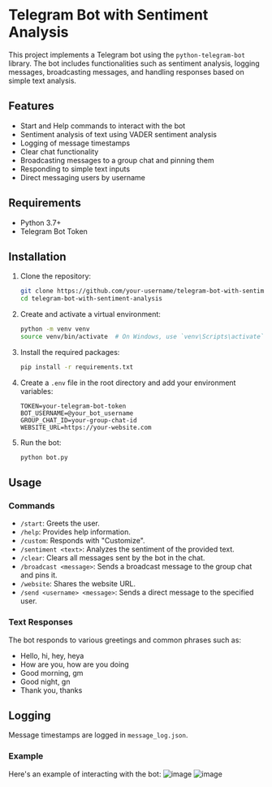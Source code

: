 # Telegram Bot with Sentiment Analysis

This project implements a Telegram bot using the `python-telegram-bot` library. The bot includes functionalities such as sentiment analysis, logging messages, broadcasting messages, and handling responses based on simple text analysis.

## Features

- Start and Help commands to interact with the bot
- Sentiment analysis of text using VADER sentiment analysis
- Logging of message timestamps
- Clear chat functionality
- Broadcasting messages to a group chat and pinning them
- Responding to simple text inputs
- Direct messaging users by username

## Requirements

- Python 3.7+
- Telegram Bot Token

## Installation

1. Clone the repository:
    ```bash
    git clone https://github.com/your-username/telegram-bot-with-sentiment-analysis.git
    cd telegram-bot-with-sentiment-analysis
    ```

2. Create and activate a virtual environment:
    ```bash
    python -m venv venv
    source venv/bin/activate  # On Windows, use `venv\Scripts\activate`
    ```

3. Install the required packages:
    ```bash
    pip install -r requirements.txt
    ```

4. Create a `.env` file in the root directory and add your environment variables:
    ```env
    TOKEN=your-telegram-bot-token
    BOT_USERNAME=@your_bot_username
    GROUP_CHAT_ID=your-group-chat-id
    WEBSITE_URL=https://your-website.com
    ```

5. Run the bot:
    ```bash
    python bot.py
    ```

## Usage

### Commands

- `/start`: Greets the user.
- `/help`: Provides help information.
- `/custom`: Responds with "Customize".
- `/sentiment <text>`: Analyzes the sentiment of the provided text.
- `/clear`: Clears all messages sent by the bot in the chat.
- `/broadcast <message>`: Sends a broadcast message to the group chat and pins it.
- `/website`: Shares the website URL.
- `/send <username> <message>`: Sends a direct message to the specified user.

### Text Responses

The bot responds to various greetings and common phrases such as:
- Hello, hi, hey, heya
- How are you, how are you doing
- Good morning, gm
- Good night, gn
- Thank you, thanks

## Logging

Message timestamps are logged in `message_log.json`.

### Example

Here's an example of interacting with the bot:
![image](https://github.com/user-attachments/assets/be2c6e6f-9def-47a4-a9af-695287d33874)
![image](https://github.com/user-attachments/assets/141374d4-4d57-49d6-a319-f182d020e015)

